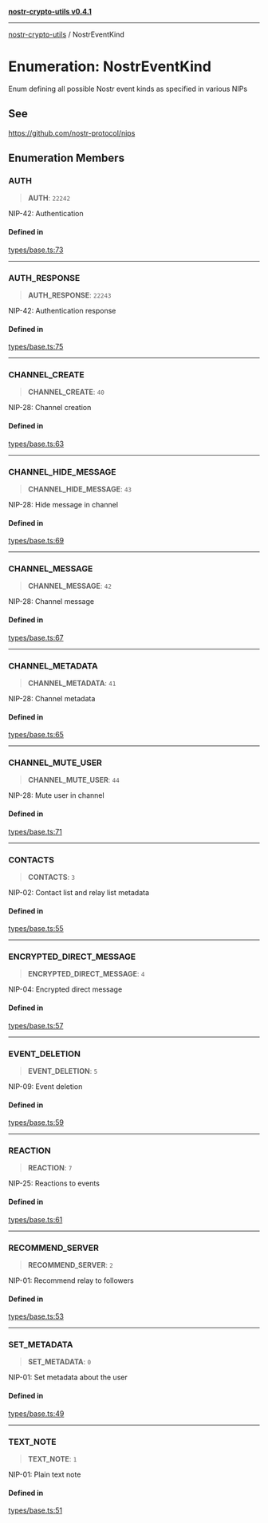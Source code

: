 [**nostr-crypto-utils v0.4.1**](../README.md)

***

[nostr-crypto-utils](../README.md) / NostrEventKind

# Enumeration: NostrEventKind

Enum defining all possible Nostr event kinds as specified in various NIPs

## See

https://github.com/nostr-protocol/nips

## Enumeration Members

### AUTH

> **AUTH**: `22242`

NIP-42: Authentication

#### Defined in

[types/base.ts:73](https://github.com/HumanjavaEnterprises/nostr-crypto-utils/blob/9c160331e9485dc52c520a832e977c4e54bbdc89/src/types/base.ts#L73)

***

### AUTH\_RESPONSE

> **AUTH\_RESPONSE**: `22243`

NIP-42: Authentication response

#### Defined in

[types/base.ts:75](https://github.com/HumanjavaEnterprises/nostr-crypto-utils/blob/9c160331e9485dc52c520a832e977c4e54bbdc89/src/types/base.ts#L75)

***

### CHANNEL\_CREATE

> **CHANNEL\_CREATE**: `40`

NIP-28: Channel creation

#### Defined in

[types/base.ts:63](https://github.com/HumanjavaEnterprises/nostr-crypto-utils/blob/9c160331e9485dc52c520a832e977c4e54bbdc89/src/types/base.ts#L63)

***

### CHANNEL\_HIDE\_MESSAGE

> **CHANNEL\_HIDE\_MESSAGE**: `43`

NIP-28: Hide message in channel

#### Defined in

[types/base.ts:69](https://github.com/HumanjavaEnterprises/nostr-crypto-utils/blob/9c160331e9485dc52c520a832e977c4e54bbdc89/src/types/base.ts#L69)

***

### CHANNEL\_MESSAGE

> **CHANNEL\_MESSAGE**: `42`

NIP-28: Channel message

#### Defined in

[types/base.ts:67](https://github.com/HumanjavaEnterprises/nostr-crypto-utils/blob/9c160331e9485dc52c520a832e977c4e54bbdc89/src/types/base.ts#L67)

***

### CHANNEL\_METADATA

> **CHANNEL\_METADATA**: `41`

NIP-28: Channel metadata

#### Defined in

[types/base.ts:65](https://github.com/HumanjavaEnterprises/nostr-crypto-utils/blob/9c160331e9485dc52c520a832e977c4e54bbdc89/src/types/base.ts#L65)

***

### CHANNEL\_MUTE\_USER

> **CHANNEL\_MUTE\_USER**: `44`

NIP-28: Mute user in channel

#### Defined in

[types/base.ts:71](https://github.com/HumanjavaEnterprises/nostr-crypto-utils/blob/9c160331e9485dc52c520a832e977c4e54bbdc89/src/types/base.ts#L71)

***

### CONTACTS

> **CONTACTS**: `3`

NIP-02: Contact list and relay list metadata

#### Defined in

[types/base.ts:55](https://github.com/HumanjavaEnterprises/nostr-crypto-utils/blob/9c160331e9485dc52c520a832e977c4e54bbdc89/src/types/base.ts#L55)

***

### ENCRYPTED\_DIRECT\_MESSAGE

> **ENCRYPTED\_DIRECT\_MESSAGE**: `4`

NIP-04: Encrypted direct message

#### Defined in

[types/base.ts:57](https://github.com/HumanjavaEnterprises/nostr-crypto-utils/blob/9c160331e9485dc52c520a832e977c4e54bbdc89/src/types/base.ts#L57)

***

### EVENT\_DELETION

> **EVENT\_DELETION**: `5`

NIP-09: Event deletion

#### Defined in

[types/base.ts:59](https://github.com/HumanjavaEnterprises/nostr-crypto-utils/blob/9c160331e9485dc52c520a832e977c4e54bbdc89/src/types/base.ts#L59)

***

### REACTION

> **REACTION**: `7`

NIP-25: Reactions to events

#### Defined in

[types/base.ts:61](https://github.com/HumanjavaEnterprises/nostr-crypto-utils/blob/9c160331e9485dc52c520a832e977c4e54bbdc89/src/types/base.ts#L61)

***

### RECOMMEND\_SERVER

> **RECOMMEND\_SERVER**: `2`

NIP-01: Recommend relay to followers

#### Defined in

[types/base.ts:53](https://github.com/HumanjavaEnterprises/nostr-crypto-utils/blob/9c160331e9485dc52c520a832e977c4e54bbdc89/src/types/base.ts#L53)

***

### SET\_METADATA

> **SET\_METADATA**: `0`

NIP-01: Set metadata about the user

#### Defined in

[types/base.ts:49](https://github.com/HumanjavaEnterprises/nostr-crypto-utils/blob/9c160331e9485dc52c520a832e977c4e54bbdc89/src/types/base.ts#L49)

***

### TEXT\_NOTE

> **TEXT\_NOTE**: `1`

NIP-01: Plain text note

#### Defined in

[types/base.ts:51](https://github.com/HumanjavaEnterprises/nostr-crypto-utils/blob/9c160331e9485dc52c520a832e977c4e54bbdc89/src/types/base.ts#L51)
